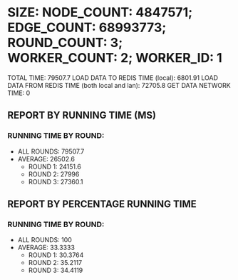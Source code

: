 
# SIZE: NODE_COUNT: 4847571; EDGE_COUNT: 68993773; ROUND_COUNT: 3; WORKER_COUNT: 2; WORKER_ID: 1
 TOTAL TIME: 79507.7
 LOAD DATA TO REDIS TIME (local): 6801.91
 LOAD DATA FROM REDIS TIME (both local and lan): 72705.8
 GET DATA NETWORK TIME: 0

## REPORT BY RUNNING TIME (MS)

 ### RUNNING TIME BY ROUND:

  + ALL ROUNDS: 79507.7
  + AVERAGE: 26502.6
     + ROUND 1: 24151.6
     + ROUND 2: 27996
     + ROUND 3: 27360.1

## REPORT BY PERCENTAGE RUNNING TIME

 ### RUNNING TIME BY ROUND:

  + ALL ROUNDS: 100
  + AVERAGE: 33.3333
     + ROUND 1: 30.3764
     + ROUND 2: 35.2117
     + ROUND 3: 34.4119


